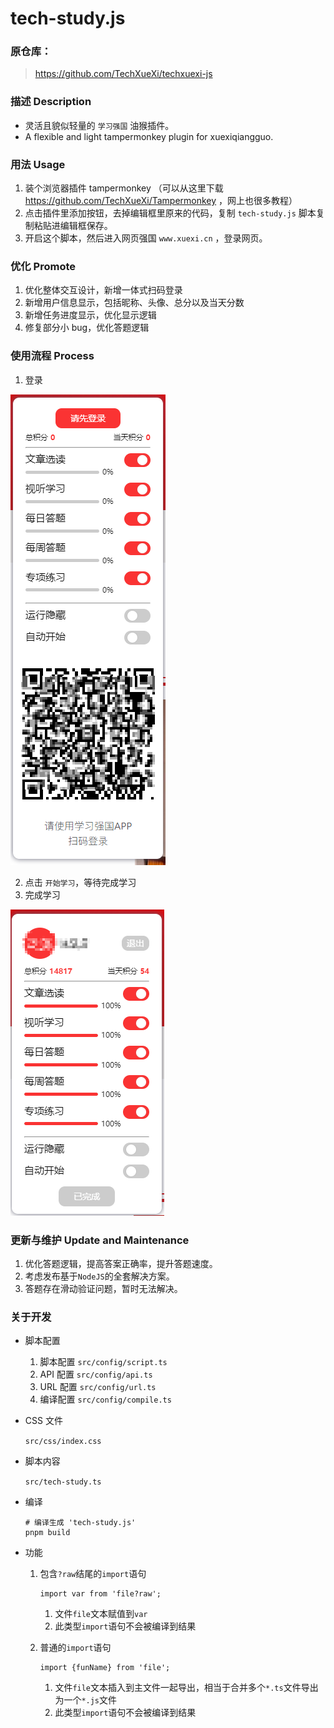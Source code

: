 # tech-study.js

### 原仓库：

> https://github.com/TechXueXi/techxuexi-js

### 描述 Description

- 灵活且貌似轻量的 `学习强国` 油猴插件。
- A flexible and light tampermonkey plugin for xuexiqiangguo.

### 用法 Usage

1. 装个浏览器插件 tampermonkey （可以从这里下载 https://github.com/TechXueXi/Tampermonkey ，网上也很多教程）
2. 点击插件里添加按钮，去掉编辑框里原来的代码，复制 `tech-study.js` 脚本复制粘贴进编辑框保存。
3. 开启这个脚本，然后进入网页强国 `www.xuexi.cn` ，登录网页。

### 优化 Promote

1. 优化整体交互设计，新增一体式扫码登录
2. 新增用户信息显示，包括昵称、头像、总分以及当天分数
3. 新增任务进度显示，优化显示逻辑
4. 修复部分小 bug，优化答题逻辑

### 使用流程 Process

1. 登录

![登录](./login.png)

2. 点击 `开始学习`，等待完成学习
3. 完成学习

![完成学习](./done.png)

### 更新与维护 Update and Maintenance

1. 优化答题逻辑，提高答案正确率，提升答题速度。
2. 考虑发布基于`NodeJS`的全套解决方案。
3. 答题存在滑动验证问题，暂时无法解决。

### 关于开发

- 脚本配置

  1. 脚本配置 `src/config/script.ts`
  2. API 配置 `src/config/api.ts`
  3. URL 配置 `src/config/url.ts`
  4. 编译配置 `src/config/compile.ts`

- CSS 文件

  `src/css/index.css`

- 脚本内容

  `src/tech-study.ts`

- 编译

  ```
  # 编译生成 'tech-study.js'
  pnpm build
  ```

- 功能

  1. 包含`?raw`结尾的`import`语句

     ```
     import var from 'file?raw';
     ```

     1. 文件`file`文本赋值到`var`
     2. 此类型`import`语句不会被编译到结果

  2. 普通的`import`语句

     ```
     import {funName} from 'file';
     ```

     1. 文件`file`文本插入到主文件一起导出，相当于合并多个`*.ts`文件导出为一个`*.js`文件
     2. 此类型`import`语句不会被编译到结果

